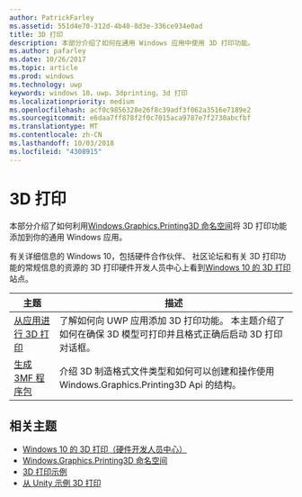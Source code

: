 ```yaml
---
author: PatrickFarley
ms.assetid: 551d4e70-312d-4b40-8d3e-336ce934e0ad
title: 3D 打印
description: 本部分介绍了如何在通用 Windows 应用中使用 3D 打印功能。
ms.author: pafarley
ms.date: 10/26/2017
ms.topic: article
ms.prod: windows
ms.technology: uwp
keywords: windows 10，uwp，3dprinting，3d 打印
ms.localizationpriority: medium
ms.openlocfilehash: acf0c9856328e26f8c39adf3f062a3516e7189e2
ms.sourcegitcommit: e6daa7ff878f2f0c7015aca9787e7f2730abcfbf
ms.translationtype: MT
ms.contentlocale: zh-CN
ms.lasthandoff: 10/03/2018
ms.locfileid: "4308915"
---
```

# <a name="3d-printing"></a>3D 打印


本部分介绍了如何利用[Windows.Graphics.Printing3D 命名空间](https://msdn.microsoft.com/library/windows/apps/windows.graphics.printing3d.aspx)将 3D 打印功能添加到你的通用 Windows 应用。  

有关详细信息的 Windows 10，包括硬件合作伙伴、 社区论坛和有关 3D 打印功能的常规信息的资源的 3D 打印硬件开发人员中心上看到[Windows 10 的 3D 打印](https://developer.microsoft.com/windows/hardware/3d-print-support-windows-10)站点。

| 主题 | 描述 |
|-------|-------------|
| [从应用进行 3D 打印](3d-print-from-app.md) | 了解如何向 UWP 应用添加 3D 打印功能。 本主题介绍了如何在确保 3D 模型可打印并且格式正确后启动 3D 打印对话框。 |
| [生成 3MF 程序包](generate-3mf.md) | 介绍 3D 制造格式文件类型和如何可以创建和操作使用 Windows.Graphics.Printing3D Api 的结构。 |

## <a name="related-topics"></a>相关主题

* [Windows 10 的 3D 打印（硬件开发人员中心）](https://developer.microsoft.com/windows/hardware/3d-print-support-windows-10)
* [Windows.Graphics.Printing3D 命名空间](https://msdn.microsoft.com/library/windows/apps/windows.graphics.printing3d.aspx)
* [3D 打印示例](https://github.com/Microsoft/Windows-universal-samples/tree/master/Samples/3DPrinting)
* [从 Unity 示例 3D 打印](https://github.com/Microsoft/Windows-universal-samples/tree/master/Samples/3DPrintingFromUnity)

 
